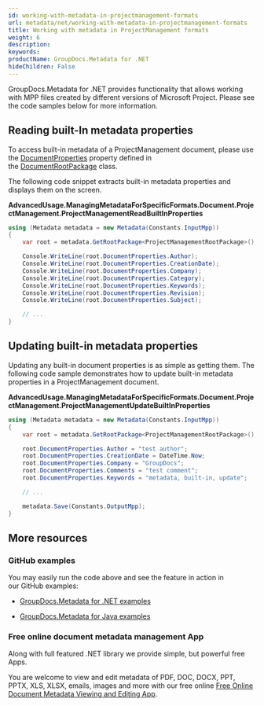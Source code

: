 ```yaml
---
id: working-with-metadata-in-projectmanagement-formats
url: metadata/net/working-with-metadata-in-projectmanagement-formats
title: Working with metadata in ProjectManagement formats
weight: 6
description: 
keywords: 
productName: GroupDocs.Metadata for .NET
hideChildren: False
---
```

GroupDocs.Metadata for .NET provides functionality that allows working with MPP files created by different versions of Microsoft Project. Please see the code samples below for more information.

## Reading built-In metadata properties

To access built-in metadata of a ProjectManagement document, please use the [DocumentProperties](https://apireference.groupdocs.com/net/metadata/groupdocs.metadata.formats.document.documentrootpackage/1/properties/documentproperties) property defined in the [DocumentRootPackage](https://apireference.groupdocs.com/net/metadata/groupdocs.metadata.formats.document.documentrootpackage/1) class.

The following code snippet extracts built-in metadata properties and displays them on the screen.

**AdvancedUsage.ManagingMetadataForSpecificFormats.Document.ProjectManagement.ProjectManagementReadBuiltInProperties**

```csharp
using (Metadata metadata = new Metadata(Constants.InputMpp))
{
	var root = metadata.GetRootPackage<ProjectManagementRootPackage>();

	Console.WriteLine(root.DocumentProperties.Author);
	Console.WriteLine(root.DocumentProperties.CreationDate);
	Console.WriteLine(root.DocumentProperties.Company);
	Console.WriteLine(root.DocumentProperties.Category);
	Console.WriteLine(root.DocumentProperties.Keywords);
	Console.WriteLine(root.DocumentProperties.Revision);
	Console.WriteLine(root.DocumentProperties.Subject);

	// ... 
}
```

## Updating built-in metadata properties

Updating any built-in document properties is as simple as getting them. The following code sample demonstrates how to update built-in metadata properties in a ProjectManagement document.

**AdvancedUsage.ManagingMetadataForSpecificFormats.Document.ProjectManagement.ProjectManagementUpdateBuiltInProperties**

```csharp
using (Metadata metadata = new Metadata(Constants.InputMpp))
{
	var root = metadata.GetRootPackage<ProjectManagementRootPackage>();

	root.DocumentProperties.Author = "test author";
	root.DocumentProperties.CreationDate = DateTime.Now;
	root.DocumentProperties.Company = "GroupDocs";
	root.DocumentProperties.Comments = "test comment";
	root.DocumentProperties.Keywords = "metadata, built-in, update";

	// ... 

	metadata.Save(Constants.OutputMpp);
}
```

## More resources

### GitHub examples

You may easily run the code above and see the feature in action in our GitHub examples:

*   [GroupDocs.Metadata for .NET examples](https://github.com/groupdocs-metadata/GroupDocs.Metadata-for-.NET)
    
*   [GroupDocs.Metadata for Java examples](https://github.com/groupdocs-metadata/GroupDocs.Metadata-for-Java)
    

### Free online document metadata management App

Along with full featured .NET library we provide simple, but powerful free Apps.

You are welcome to view and edit metadata of PDF, DOC, DOCX, PPT, PPTX, XLS, XLSX, emails, images and more with our free online [Free Online Document Metadata Viewing and Editing App](https://products.groupdocs.app/metadata).
